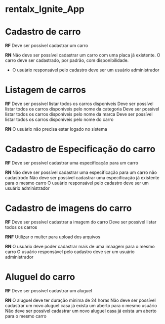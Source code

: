 # rentalx_Ignite_App

# Cadastro de carro

**RF**
Deve ser possível cadastrar um carro 

**RN**
Não deve ser possível cadastrar um carro com uma placa já existente.
O carro deve ser cadastrado, por padrão, com disponibilidade.
* O usuário responsável pelo cadastro deve ser um usuário administrador 

# Listagem de carros

**RF**
Deve ser possível listar todos os carros disponíveis
Deve ser possível listar todos os carros disponíveis pelo nome da categoria
Deve ser possível listar todos os carros disponíveis pelo nome da marca
Deve ser possível listar todos os carros disponíveis pelo nome do carro

**RN**
O usuário não precisa estar logado no sistema 

# Cadastro de Especificação do carro

**RF**
Deve ser possível cadastrar uma especificação para um carro


**RN**
Não deve ser possível cadastrar uma especificação para um carro não cadastrodo
Não deve ser possível cadastrar uma especificação já existente para o mesmo carro 
O usuário responsável pelo cadastro deve ser um usuário administrador 

# Cadastro de imagens do carro

**RF**
Deve ser possível cadastrar a imagem do carro 
Deve ser possível listar todos os carros

**RNF**
Utilizar o multer para upload dos arquivos

**RN**
O usuário deve poder cadastrar mais de uma imaagem para o mesmo carro
O usuário responsável pelo cadastro deve ser um usuário administrador 

# Aluguel do carro

**RF**
Deve ser possível cadastrar um aluguel

**RN**
O aluguel deve ter duração mínima de 24 horas
Não deve ser possível cadastrar um novo aluguel casa já exista um aberto para o mesmo usuário
Não deve ser possível cadastrar um novo aluguel casa já exista um aberto para o mesmo carro